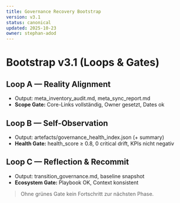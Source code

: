 ```yaml
---
title: Governance Recovery Bootstrap
version: v3.1
status: canonical
updated: 2025-10-23
owner: stephan-adod
---
```


# Bootstrap v3.1 (Loops & Gates)

## Loop A — Reality Alignment
- Output: meta_inventory_audit.md, meta_sync_report.md
- **Scope Gate:** Core-Links vollständig, Owner gesetzt, Dates ok

## Loop B — Self-Observation
- Output: artefacts/governance_health_index.json (+ summary)
- **Health Gate:** health_score ≥ 0.8, 0 critical drift, KPIs nicht negativ

## Loop C — Reflection & Recommit
- Output: transition_governance.md, baseline snapshot
- **Ecosystem Gate:** Playbook OK, Context konsistent

> Ohne grünes Gate kein Fortschritt zur nächsten Phase.

